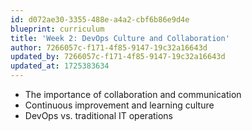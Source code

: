 ```yaml
---
id: d072ae30-3355-488e-a4a2-cbf6b86e9d4e
blueprint: curriculum
title: 'Week 2: DevOps Culture and Collaboration'
author: 7266057c-f171-4f85-9147-19c32a16643d
updated_by: 7266057c-f171-4f85-9147-19c32a16643d
updated_at: 1725383634
---
```

- The importance of collaboration and communication
- Continuous improvement and learning culture
- DevOps vs. traditional IT operations